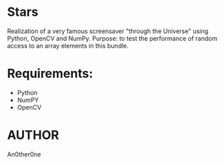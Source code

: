# Stars
Realization of a very famous screensaver "through the Universe" using Python, OpenCV and NumPy.
Purpose: to test the performance of random access to an array elements in this bundle.

# Requirements:

* Python
* NumPY
* OpenCV

# AUTHOR
   An0ther0ne
   
   
